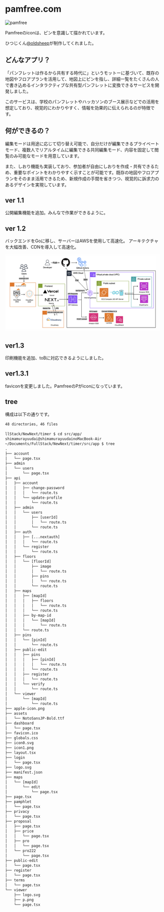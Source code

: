 # pamfree.com

![pamfree](https://github.com/user-attachments/assets/0a17057b-71f3-4f42-9a96-2dc72ed290eb)

Pamfreeのiconは、ピンを意識して描かれています。

ひつじくん[@oldsheep](https://x.com/oldsheeep)が制作してくれました。


## どんなアプリ？

「パンフレットは作るから共有する時代に」というモットーに基づいて、既存の地図やフロアプランを活用して、地図上にピンを指し、詳細一覧をたくさんの人で書き込めるインタラクティブな共有型パンフレットに変換できるサービスを開発しました。

このサービスは、学校のパンフレットやハッカソンのブース展示などでの活用を想定しており、視覚的にわかりやすく、情報を効果的に伝えられるのが特徴です。

## 何ができるの？

編集モードは用途に応じて切り替え可能で、自分だけが編集できるプライベートモード、複数人でリアルタイムに編集できる共同編集モード、内容を固定して閲覧のみ可能なモードを用意しています。

また、しおり機能も実装しており、参加者が自由にしおりを作成・共有できるため、重要なポイントをわかりやすく示すことが可能です。既存の地図やフロアプランをそのまま活用できるため、新規作成の手間を省きつつ、視覚的に訴求力のあるデザインを実現しています。

## ver 1.1

公開編集機能を追加。みんなで作業ができるように。

## ver 1.2

バックエンドをGoに移し、サーバーはAWSを使用して高速化。
アーキテクチャを大幅改善、CDNを導入して高速化。

![Architecture](./public/arch1.png)

## ver1.3

印刷機能を追加、toBに対応できるようにしました。

## ver1.3.1

faviconを変更しました。PamfreeのPがiconになっています。

## tree
構成は以下の通りです。
```
48 directories, 46 files

llStack/NewNext/timer $ cd src/app/
shimamurayuudai@shimamurayuudainoMacBook-Air ~/Documents/FullStack/NewNext/timer/src/app $ tree
.
├── account
│   └── page.tsx
├── admin
│   └── users
│       └── page.tsx
├── api
│   ├── account
│   │   ├── change-password
│   │   │   └── route.ts
│   │   └── update-profile
│   │       └── route.ts
│   ├── admin
│   │   └── users
│   │       ├── [userId]
│   │       │   └── route.ts
│   │       └── route.ts
│   ├── auth
│   │   ├── [...nextauth]
│   │   │   └── route.ts
│   │   └── register
│   │       └── route.ts
│   ├── floors
│   │   └── [floorId]
│   │       ├── image
│   │       │   └── route.ts
│   │       ├── pins
│   │       │   └── route.ts
│   │       └── route.ts
│   ├── maps
│   │   ├── [mapId]
│   │   │   ├── floors
│   │   │   │   └── route.ts
│   │   │   └── route.ts
│   │   ├── by-map-id
│   │   │   └── [mapId]
│   │   │       └── route.ts
│   │   └── route.ts
│   ├── pins
│   │   └── [pinId]
│   │       └── route.ts
│   ├── public-edit
│   │   ├── pins
│   │   │   ├── [pinId]
│   │   │   │   └── route.ts
│   │   │   └── route.ts
│   │   ├── register
│   │   │   └── route.ts
│   │   └── verify
│   │       └── route.ts
│   └── viewer
│       └── [mapId]
│           └── route.ts
├── apple-icon.png
├── assets
│   └── NotoSansJP-Bold.ttf
├── dashboard
│   └── page.tsx
├── favicon.ico
├── globals.css
├── icon0.svg
├── icon1.png
├── layout.tsx
├── login
│   └── page.tsx
├── logo.svg
├── manifest.json
├── maps
│   └── [mapId]
│       └── edit
│           └── page.tsx
├── page.tsx
├── pamphlet
│   └── page.tsx
├── privacy
│   └── page.tsx
├── proposal
│   ├── page.tsx
│   ├── price
│   │   └── page.tsx
│   ├── pro
│   │   └── page.tsx
│   └── pro222
│       └── page.tsx
├── public-edit
│   └── page.tsx
├── register
│   └── page.tsx
├── terms
│   └── page.tsx
└── viewer
    ├── logo.svg
    ├── p.png
    └── page.tsx
```
